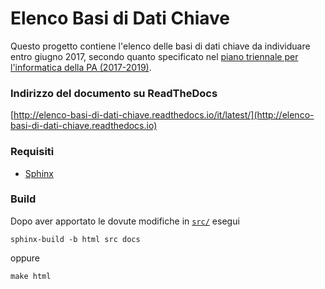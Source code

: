 # Elenco Basi di Dati Chiave

Questo progetto contiene l'elenco delle basi di dati chiave da individuare entro giugno 2017, secondo quanto specificato nel [piano triennale per l'informatica della PA (2017-2019)](https://pianotriennale-ict.readthedocs.io/it/latest/doc/04_infrastrutture-immateriali.html#id31).

### Indirizzo del documento su ReadTheDocs
[http://elenco-basi-di-dati-chiave.readthedocs.io/it/latest/](http://elenco-basi-di-dati-chiave.readthedocs.io)

### Requisiti

- [Sphinx](http://www.sphinx-doc.org/en/stable/)

### Build
Dopo aver apportato le dovute modifiche in [`src/`](./src) esegui

```
sphinx-build -b html src docs
```

oppure

```
make html
```
